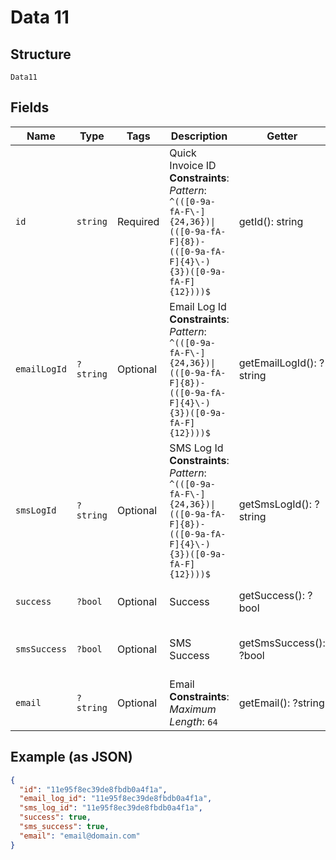 
# Data 11

## Structure

`Data11`

## Fields

| Name | Type | Tags | Description | Getter | Setter |
|  --- | --- | --- | --- | --- | --- |
| `id` | `string` | Required | Quick Invoice ID<br>**Constraints**: *Pattern*: `^(([0-9a-fA-F\-]{24,36})\|(([0-9a-fA-F]{8})-(([0-9a-fA-F]{4}\-){3})([0-9a-fA-F]{12})))$` | getId(): string | setId(string id): void |
| `emailLogId` | `?string` | Optional | Email Log Id<br>**Constraints**: *Pattern*: `^(([0-9a-fA-F\-]{24,36})\|(([0-9a-fA-F]{8})-(([0-9a-fA-F]{4}\-){3})([0-9a-fA-F]{12})))$` | getEmailLogId(): ?string | setEmailLogId(?string emailLogId): void |
| `smsLogId` | `?string` | Optional | SMS Log Id<br>**Constraints**: *Pattern*: `^(([0-9a-fA-F\-]{24,36})\|(([0-9a-fA-F]{8})-(([0-9a-fA-F]{4}\-){3})([0-9a-fA-F]{12})))$` | getSmsLogId(): ?string | setSmsLogId(?string smsLogId): void |
| `success` | `?bool` | Optional | Success | getSuccess(): ?bool | setSuccess(?bool success): void |
| `smsSuccess` | `?bool` | Optional | SMS Success | getSmsSuccess(): ?bool | setSmsSuccess(?bool smsSuccess): void |
| `email` | `?string` | Optional | Email<br>**Constraints**: *Maximum Length*: `64` | getEmail(): ?string | setEmail(?string email): void |

## Example (as JSON)

```json
{
  "id": "11e95f8ec39de8fbdb0a4f1a",
  "email_log_id": "11e95f8ec39de8fbdb0a4f1a",
  "sms_log_id": "11e95f8ec39de8fbdb0a4f1a",
  "success": true,
  "sms_success": true,
  "email": "email@domain.com"
}
```

